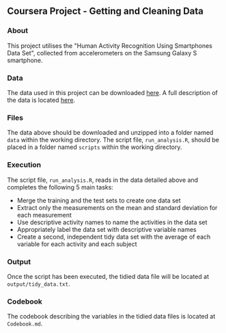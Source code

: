 ## Coursera Project - Getting and Cleaning Data

### About
This project utilises the "Human Activity Recognition Using Smartphones Data Set", collected from accelerometers on the Samsung Galaxy S smartphone.

### Data
The data used in this project can be downloaded [here](https://d396qusza40orc.cloudfront.net/getdata%2Fprojectfiles%2FUCI%20HAR%20Dataset.zip). A full description of the data is located [here](http://archive.ics.uci.edu/ml/datasets/Human+Activity+Recognition+Using+Smartphones).

### Files
The data above should be downloaded and unzipped into a folder named `data` within the working directory.
The script file, `run_analysis.R`, should be placed in a folder named `scripts` within the working directory.

### Execution
The script file, `run_analysis.R`, reads in the data detailed above and completes the following 5 main tasks:
- Merge the training and the test sets to create one data set
- Extract only the measurements on the mean and standard deviation for each measurement
- Use descriptive activity names to name the activities in the data set
- Appropriately label the data set with descriptive variable names
- Create a second, independent tidy data set with the average of each variable for each activity and each subject

### Output
Once the script has been executed, the tidied data file will be located at `output/tidy_data.txt`.

### Codebook
The codebook describing the variables in the tidied data files is located at `Codebook.md`.
